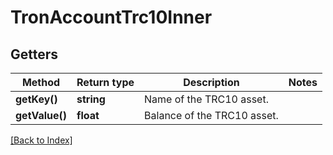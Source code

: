 # TronAccountTrc10Inner

## Getters

Method | Return type | Description | Notes
------------ | ------------- | ------------- | -------------
**getKey()** | **string** | Name of the TRC10 asset. |
**getValue()** | **float** | Balance of the TRC10 asset. |

[[Back to Index]](../index.md)
